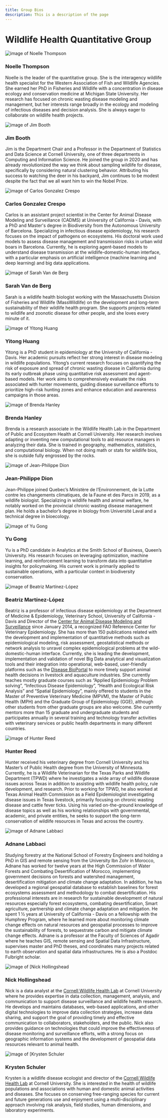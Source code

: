 ```yaml
---
title: Group Bios
description: This is a description of the page
---
```


# Wildlife Health Quantitative Group

<div class="card-grid">
  <div class="card">
    <div class="card-image">
      <img src="/assets/Noelle.jpg" alt="image of Noelle Thompson">
    </div>
    <div class="card-content">
      <h3>Noelle Thompson</h3>
      <p>Noelle is the leader of the quantitative group. She is the interagency wildlife health specialist for the Western Association of Fish and Wildlife Agencies. She earned her PhD in Fisheries and Wildlife with a concentration in disease ecology and conservation medicine at Michigan State University. Her research has focused on chronic wasting disease modeling and management, but her interests range broadly in the ecology and modeling of infectious diseases and decision analysis. She is always eager to collaborate on wildlife health projects.</p>
    </div>
  </div>

  <div class="card">
    <div class="card-image">
      <img src="/assets/Jim.jpg" alt="image of Jim Booth">
    </div>
    <div class="card-content">
      <h3>Jim Booth</h3>
      <p>Jim is the Department Chair and a Professor in the Department of Statistics and Data Science at Cornell University, one of three departments in Computing and Information Science. He joined the group in 2020 and has already revolutionized the way we think about sampling wildlife for disease, specifically by considering natural clustering behavior. Attributing his success to watching the deer in his backyard, Jim continues to be modest despite the fact that we all want him to win the Nobel Prize.</p>
    </div>
  </div>

  <div class="card">
    <div class="card-image">
      <img src="/assets/Carlos.jpg" alt="image of Carlos Gonzalez Crespo">
    </div>
    <div class="card-content">
      <h3>Carlos Gonzalez Crespo</h3>
      <p>Carlos is an assistant project scientist in the Center for Animal Disease Modeling and Surveillance (CADMS) at University of California - Davis, with a PhD and Master's degree in Biodiversity from the Autonomous University of Barcelona. Specializing in infectious disease epidemiology, his research focuses on the impact of pathogens on ecosystems. His doctoral work used models to assess disease management and transmission risks in urban wild boars in Barcelona. Currently, he is exploring agent-based models to understand disease transmission at the wildlife-domestic-human interface, with a particular emphasis on artificial intelligence (machine learning and deep learning) and big data applications.</p>
    </div>
  </div>
  <div class="card">
    <div class="card-image">
      <img src="/assets/Sarah.jpg" alt="image of Sarah Van de Berg">
    </div>
    <div class="card-content">
      <h3>Sarah Van de Berg</h3>
      <p>Sarah is a wildlife health biologist working with the Massachusetts Division of Fisheries and Wildlife (MassWildlife) on the development and long-term sustainability of their wildlife health program. She supports projects related to wildlife and zoonotic disease for other people, and she loves every minute of it.</p>
    </div>
  </div>
  <div class="card">
    <div class="card-image">
      <img src="/assets/Yitong.jpg" alt="image of Yitong Huang">
    </div>
    <div class="card-content">
      <h3>Yitong Huang</h3>
      <p>Yitong is a PhD student in epidemiology at the University of California - Davis. Her academic pursuits reflect her strong interest in disease modeling in wildlife populations. Yitong’s current research focuses on quantifying the risk of exposure and spread of chronic wasting disease in California during its early outbreak phase using quantitative risk assessment and agent-based models. Her work aims to comprehensively evaluate the risks associated with hunter movements, guiding disease surveillance efforts to prioritize high-risk hunting zones and enhance education and awareness campaigns in those areas.</p>
    </div>
  </div>
  <div class="card">
    <div class="card-image">
      <img src="/assets/Brenda.jpg" alt="image of Brenda Hanley">
    </div>
    <div class="card-content">
      <h3>Brenda Hanley</h3>
      <p>Brenda is a research associate in the Wildlife Health Lab in the Department of Public and Ecosystem Health at Cornell University. Her research involves adapting or inventing new computational tools to aid resource managers in analyzing their data. She is trained in geography, mathematics, statistics, and computational biology. When not doing math or stats for wildlife bios, she is outside fully engrossed by the rocks.</p>
    </div>
  </div>
  <div class="card">
    <div class="card-image">
      <img src="/assets/JP.jpg" alt="image of Jean-Philippe Dion">
    </div>
    <div class="card-content">
      <h3>Jean-Philippe Dion</h3>
      <p>Jean-Philippe joined Quebec’s Ministère de l’Environnement, de la Lutte contre les changements climatiques, de la Faune et des Parcs in 2019, as a wildlife biologist. Specializing in wildlife health and animal welfare, he notably worked on the provincial chronic wasting disease management plan. He holds a bachelor’s degree in biology from Université Laval and a technical degree in bioecology.</p>
    </div>
  </div>
  <div class="card">
    <div class="card-image">
      <img src="/assets/Yu.jpg" alt="image of Yu Gong">
    </div>
    <div class="card-content">
      <h3>Yu Gong</h3>
      <p>Yu is a PhD candidate in Analytics at the Smith School of Business, Queen’s University. His research focuses on leveraging optimization, machine learning, and reinforcement learning to transform data into quantitative insights for policymaking. His current work is primarily applied to sustainable operations, with a particular context in biodiversity conservation.</p>
    </div>
  </div>
  <div class="card">
    <div class="card-image">
      <img src="/assets/Beatriz.jpg" alt="image of Beatriz Martínez-López">
    </div>
    <div class="card-content">
      <h3>Beatriz Martínez-López</h3>
      <p>Beatriz is a professor of infectious disease epidemiology at the Department of Medicine & Epidemiology, Veterinary School, University of California - Davis and Director of the <a href="https://cadms.vetmed.ucdavis.edu" target="_blank">Center for Animal Disease Modeling and Surveillance</a> since January 2014, a recognized FAO Reference Center for Veterinary Epidemiology. She has more than 150 publications related with the development and implementation of quantitative methods such as epidemiological modeling, risk assessment, geostatistical methods or network analysis to unravel complex epidemiological problems at the wild-domestic-human interface. Currently, she is leading the development, implementation and validation of novel Big Data analytical and visualization tools and their integration into operational, web-based, user-friendly platforms such as the <a href="http://bioportal.ucdavis.edu/" target="_blank">Disease BioPortal</a> to more timely support animal health decisions in livestock and aquaculture industries. She currently teaches mostly graduate courses such as “Applied Epidemiology Problem solving”, “Infectious Disease Epidemiology”, “Health and Ecological Risk Analysis” and “Spatial Epidemiology”, mainly offered to students in the Master of Preventive Veterinary Medicine (MPVM), the Master of Public Health (MPH) and the Graduate Group of Epidemiology (GGE), although other students from other graduate groups are also welcome. She currently mentors more than 15 graduate and undergraduate students and participates annually in several training and technology transfer activities with veterinary services or public health departments in many different countries.</p>
    </div>
  </div>
  <div class="card">
    <div class="card-image">
      <img src="/assets/Hunter.jpg" alt="image of Hunter Reed">
    </div>
    <div class="card-content">
      <h3>Hunter Reed</h3>
      <p>Hunter received his veterinary degree from Cornell University and his Master’s of Public Health degree from the University of Minnesota. Currently, he is a Wildlife Veterinarian for the Texas Parks and Wildlife Department (TPWD) where he investigates a wide array of wildlife disease issues across Texas in addition to assisting with wildlife health policy, rule development, and research. Prior to working for TPWD, he also worked at Texas Animal Health Commission as a Field Epidemiologist investigating disease issues in Texas livestock, primarily focusing on chronic wasting disease and cattle fever ticks. Using his varied on-the-ground knowledge of disease topics as well as his working relationships with governmental, academic, and private entities, he seeks to support the long-term conservation of wildlife resources in Texas and across the country.</p>
    </div>
  </div>
  <div class="card">
    <div class="card-image">
      <img src="/assets/Adnane.jpg" alt="image of Adnane Labbaci">
    </div>
    <div class="card-content">
      <h3>Adnane Labbaci</h3>
      <p>Studying forestry at the National School of Forestry Engineers and holding a PhD in GIS and remote sensing from the University Ibn Zohr in Morocco, Adnane has worked for twelve years at the High Commission of Water Forests and Combating Desertification of Morocco, implementing government decisions on forests and watershed management, desertification mitigation and climate change adaptation. In addition, he has developed a regional geospatial database to establish baselines for forest ecosystems assessment and methodology to combat desertification. His professional interests are in research for sustainable development of natural resources especially forest ecosystems, combating desertification, Smart agriculture, partnership and climate change adaptation and mitigation. He spent 1 ½ years at University of California - Davis on a fellowship with the Humphrey Program, where he learned more about monitoring climate change effects on natural resources and geospatial processes to improve the sustainability of forests, to sequestrate carbon and mitigate climate change effects. Adnane is a professor at the Faculty of Sciences of Agadir where he teaches GIS, remote sensing and Spatial Data Infrastructure, supervises master and PhD theses, and coordinates many projects related to earth observation and spatial data infrastructures. He is also a Postdoc Fulbright scholar.</p>
    </div>
  </div>
  <div class="card">
    <div class="card-image">
      <img src="/assets/Nick.jpg" alt="image of [Nick Hollingshead">
    </div>
    <div class="card-content">
      <h3>Nick Hollingshead</h3>
      <p>Nick is a data analyst at the <a href="https://cwhl.vet.cornell.edu/" target="_blank">Cornell Wildlife Health Lab</a> at Cornell University where he provides expertise in data collection, management, analysis, and communication to support disease surveillance and wildlife health research. He develops and maintains databases, web-based applications, and other digital technologies to improve data collection strategies, increase data sharing, and support the goal of providing timely and effective communication to collaborators, stakeholders, and the public. Nick also provides guidance on technologies that could improve the effectiveness of disease monitoring and surveillance efforts, with a strong focus on geographic information systems and the development of geospatial data resources relevant to animal health.</p>
    </div>
  </div>
    <div class="card">
    <div class="card-image">
      <img src="/assets/Krysten.jpg" alt="image of [Krysten Schuler">
    </div>
    <div class="card-content">
      <h3>Krysten Schuler</h3>
      <p>Krysten is a wildlife disease ecologist and director of the <a href="https://cwhl.vet.cornell.edu/" target="_blank">Cornell Wildlife Health Lab</a> at Cornell University. She is interested in the health of wildlife populations and associations with human and domestic animal activities and diseases. She focuses on conserving free-ranging species for current and future generations use and enjoyment using a multi-disciplinary approach involving risk analysis, field studies, human dimensions, and laboratory experiments.</p>
    </div>
  </div>
</div>